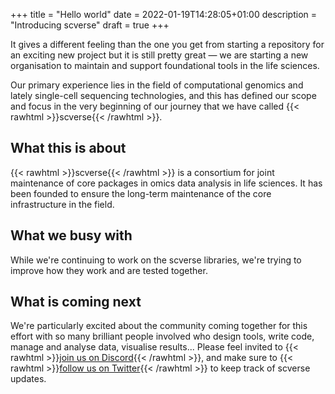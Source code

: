+++
title = "Hello world"
date = 2022-01-19T14:28:05+01:00
description = "Introducing scverse"
draft = true
+++

It gives a different feeling than the one you get from starting a repository for an exciting new project but it is still pretty great — we are starting a new organisation to maintain and support foundational tools in the life sciences.

Our primary experience lies in the field of computational genomics and lately single-cell sequencing technologies, and this has defined our scope and focus in the very beginning of our journey that we have called {{< rawhtml >}}<span class="backticked">scverse</span>{{< /rawhtml >}}.

## What this is about


{{< rawhtml >}}<span class="backticked">scverse</span>{{< /rawhtml >}} is a consortium for joint maintenance of core packages in omics data analysis in life sciences. It has been founded to ensure the long-term maintenance of the core infrastructure in the field.

## What we busy with

While we're continuing to work on the scverse libraries, we're trying to improve how they work and are tested together.

## What is coming next

We're particularly excited about the community coming together for this effort with so many brilliant people involved who design tools, write code, manage and analyse data, visualise results... Please feel invited to {{< rawhtml >}}<a href="https://discord.gg/zDVDtFFcNe" target="_blank">join us on Discord</a>{{< /rawhtml >}}, and make sure to {{< rawhtml >}}<a href="https://twitter.com/scanpy_team" target="_blank">follow us on Twitter</a>{{< /rawhtml >}} to keep track of scverse updates.

